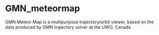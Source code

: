 # GMN_meteormap
GMN Meteor Map is a multipurpose trajectory/orbit viewer, based on the data produced by GMN trajectory solver at the UWO, Canada
